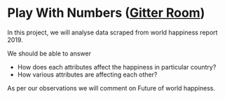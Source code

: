 # Play With Numbers ([Gitter Room](https://gitter.im/GDTC_Hack-In/P10))

In this project, we will analyse data scraped from world happiness report 2019.

We should be able to answer

- How does each attributes affect the happiness in particular country?
- How various attributes are affecting each other?

As per our observations we will comment on Future of world happiness.
